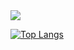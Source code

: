 
<picture>
<source
  srcset="https://github-readme-stats.vercel.app/api?username=wakhiwemathuthu&show_icons=true&theme=dark"
  media="(prefers-color-scheme: dark)"
/>
<source
  srcset="https://github-readme-stats.vercel.app/api?username=wakhiwemathuthu&show_icons=true"
  media="(prefers-color-scheme: light), (prefers-color-scheme: no-preference)"
/>
<img src="https://github-readme-stats.vercel.app/api?username=wakhiwemathuthu&show_icons=true" />
</picture>


[![Top Langs](https://github-readme-stats.vercel.app/api/top-langs/?username=wakhiwemathuthu&hide_progress=true)](https://github.com/anuraghazra/github-readme-stats)
